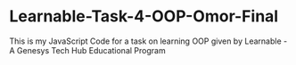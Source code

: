 # Learnable-Task-4-OOP-Omor-Final
This is my JavaScript Code for a task on learning OOP given by Learnable - A Genesys Tech Hub Educational Program
